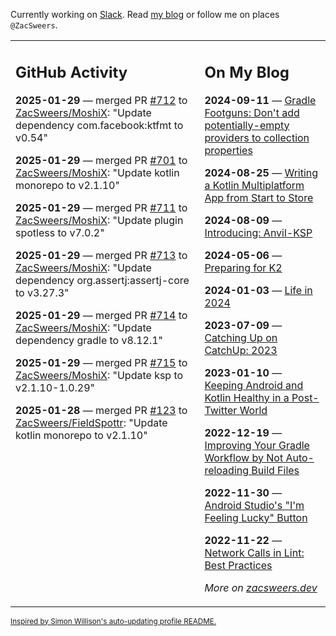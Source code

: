 Currently working on [Slack](https://slack.com/). Read [my blog](https://zacsweers.dev/) or follow me on places `@ZacSweers`.

<table><tr><td valign="top" width="60%">

## GitHub Activity
<!-- githubActivity starts -->
**2025-01-29** — merged PR [#712](https://github.com/ZacSweers/MoshiX/pull/712) to [ZacSweers/MoshiX](https://github.com/ZacSweers/MoshiX): "Update dependency com.facebook:ktfmt to v0.54"

**2025-01-29** — merged PR [#701](https://github.com/ZacSweers/MoshiX/pull/701) to [ZacSweers/MoshiX](https://github.com/ZacSweers/MoshiX): "Update kotlin monorepo to v2.1.10"

**2025-01-29** — merged PR [#711](https://github.com/ZacSweers/MoshiX/pull/711) to [ZacSweers/MoshiX](https://github.com/ZacSweers/MoshiX): "Update plugin spotless to v7.0.2"

**2025-01-29** — merged PR [#713](https://github.com/ZacSweers/MoshiX/pull/713) to [ZacSweers/MoshiX](https://github.com/ZacSweers/MoshiX): "Update dependency org.assertj:assertj-core to v3.27.3"

**2025-01-29** — merged PR [#714](https://github.com/ZacSweers/MoshiX/pull/714) to [ZacSweers/MoshiX](https://github.com/ZacSweers/MoshiX): "Update dependency gradle to v8.12.1"

**2025-01-29** — merged PR [#715](https://github.com/ZacSweers/MoshiX/pull/715) to [ZacSweers/MoshiX](https://github.com/ZacSweers/MoshiX): "Update ksp to v2.1.10-1.0.29"

**2025-01-28** — merged PR [#123](https://github.com/ZacSweers/FieldSpottr/pull/123) to [ZacSweers/FieldSpottr](https://github.com/ZacSweers/FieldSpottr): "Update kotlin monorepo to v2.1.10"
<!-- githubActivity ends -->
</td><td valign="top" width="40%">

## On My Blog
<!-- blog starts -->
**2024-09-11** — [Gradle Footguns: Don't add potentially-empty providers to collection properties](https://www.zacsweers.dev/gradle-footgun-adding-empty-providers-to-collection-properties/)

**2024-08-25** — [Writing a Kotlin Multiplatform App from Start to Store](https://www.zacsweers.dev/writing-a-kotlin-multiplatform-app-from-start-to-store/)

**2024-08-09** — [Introducing: Anvil-KSP](https://www.zacsweers.dev/introducing-anvil-ksp/)

**2024-05-06** — [Preparing for K2](https://www.zacsweers.dev/preparing-for-k2/)

**2024-01-03** — [Life in 2024](https://www.zacsweers.dev/life-in-2024/)

**2023-07-09** — [Catching Up on CatchUp: 2023](https://www.zacsweers.dev/catching-up-on-catchup-2023/)

**2023-01-10** — [Keeping Android and Kotlin Healthy in a Post-Twitter World](https://www.zacsweers.dev/keeping-android-healthy/)

**2022-12-19** — [Improving Your Gradle Workflow by Not Auto-reloading Build Files](https://www.zacsweers.dev/improving-your-workflow-by-not-auto-reloading-build-files/)

**2022-11-30** — [Android Studio's "I'm Feeling Lucky" Button](https://www.zacsweers.dev/android-studios-im-feeling-lucky-button/)

**2022-11-22** — [Network Calls in Lint: Best Practices](https://www.zacsweers.dev/network-calls-in-lint-best-practices/)
<!-- blog ends -->
_More on [zacsweers.dev](https://zacsweers.dev/)_
</td></tr></table>

<sub><a href="https://simonwillison.net/2020/Jul/10/self-updating-profile-readme/">Inspired by Simon Willison's auto-updating profile README.</a></sub>